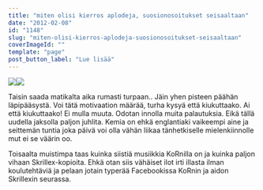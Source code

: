 ```yaml
---
title: "miten olisi kierros aplodeja, suosionosoitukset seisaaltaan"
date: "2012-02-08"
id: "1148"
slug: "miten-olisi-kierros-aplodeja-suosionosoitukset-seisaaltaan"
coverImageId: ""
template: "page"
post_button_label: "Lue lisää"
---
```


[![](/images/fffuuu2.png)](http://4.bp.blogspot.com/-G4tw5Rtx9bM/TzLBEYd2cJI/AAAAAAAAATs/ldbOnUHEEMU/s1600/fffuuu2.png)[![](/images/ffuuu.png)](http://2.bp.blogspot.com/-_a6C2GCMg8I/TzLBGC3S8VI/AAAAAAAAAT0/uQwtjff4xdc/s1600/ffuuu.png)

  
Taisin saada matikalta aika rumasti turpaan.. Jäin yhen pisteen päähän läpipääsystä. Voi tätä motivaation määrää, turha kysyä että kiukuttaako. Ai että kiukuttaako! Ei mulla muuta. Odotan innolla muita palautuksia. Eikä tällä uudella jaksolla paljon juhlita. Kemia on ehkä englantiaki vaikeempi aine ja seittemän tuntia joka päivä voi olla vähän liikaa tänhetkiselle mielenkiinnolle mut ei se väärin oo.  
  
Toisaalta muistimpa taas kuinka siistiä musiikkia KoRnilla on ja kuinka paljon vihaan Skrillex-kopioita. Ehkä otan siis vähäiset ilot irti illasta ilman koulutehtäviä ja pelaan jotain typerää Facebookissa KoRnin ja aidon Skrillexin seurassa.

